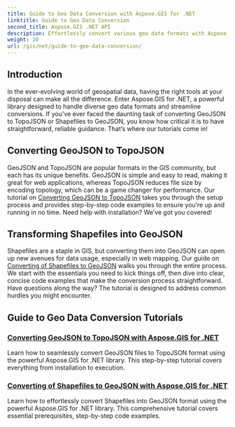 ```yaml
---
title: Guide to Geo Data Conversion with Aspose.GIS for .NET
linktitle: Guide to Geo Data Conversion
second_title: Aspose.GIS .NET API
description: Effortlessly convert various geo data formats with Aspose.GIS for .NET. Explore our tutorials on GeoJSON, TopoJSON, and Shapefiles.
weight: 20
url: /gis/net/guide-to-geo-data-conversion/
---
```

## Introduction

In the ever-evolving world of geospatial data, having the right tools at your disposal can make all the difference. Enter Aspose.GIS for .NET, a powerful library designed to handle diverse geo data formats and streamline conversions. If you've ever faced the daunting task of converting GeoJSON to TopoJSON or Shapefiles to GeoJSON, you know how critical it is to have straightforward, reliable guidance. That’s where our tutorials come in!

## Converting GeoJSON to TopoJSON

GeoJSON and TopoJSON are popular formats in the GIS community, but each has its unique benefits. GeoJSON is simple and easy to read, making it great for web applications, whereas TopoJSON reduces file size by encoding topology, which can be a game changer for performance. Our tutorial on [Converting GeoJSON to TopoJSON](./converting-geojson-to-topojson/) takes you through the setup process and provides step-by-step code examples to ensure you’re up and running in no time. Need help with installation? We’ve got you covered!

## Transforming Shapefiles into GeoJSON

Shapefiles are a staple in GIS, but converting them into GeoJSON can open up new avenues for data usage, especially in web mapping. Our guide on [Converting of Shapefiles to GeoJSON](./converting-shapefile-to-geojson/) walks you through the entire process. We start with the essentials you need to kick things off, then dive into clear, concise code examples that make the conversion process straightforward. Have questions along the way? The tutorial is designed to address common hurdles you might encounter.

## Guide to Geo Data Conversion Tutorials
### [Converting GeoJSON to TopoJSON with Aspose.GIS for .NET](./converting-geojson-to-topojson/)
Learn how to seamlessly convert GeoJSON files to TopoJSON format using the powerful Aspose.GIS for .NET library. This step-by-step tutorial covers everything from installation to execution.
### [Converting of Shapefiles to GeoJSON with Aspose.GIS for .NET](./converting-shapefile-to-geojson/)
Learn how to effortlessly convert Shapefiles into GeoJSON format using the powerful Aspose.GIS for .NET library. This comprehensive tutorial covers essential prerequisites, step-by-step code examples.
